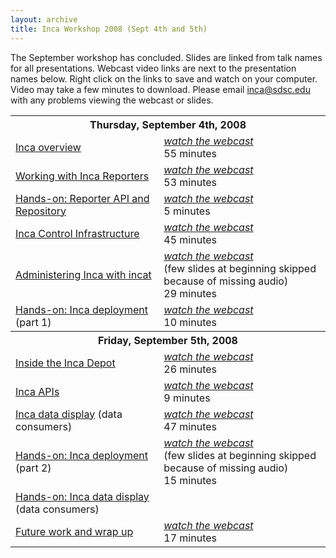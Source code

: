 ```yaml
---
layout: archive
title: Inca Workshop 2008 (Sept 4th and 5th)
---
```


<p>The September workshop has concluded. Slides are linked from talk names for all presentations. Webcast video links are next to the presentation names below. Right click on the links to save and watch on your computer. Video may take a few minutes to download. Please email <a href="mailto:inca@sdsc.edu">inca@sdsc.edu</a> with any problems viewing the webcast or slides.</p>
<table>
	<tbody>
		<tr>
			<th colspan="2">Thursday, September 4th, 2008</th>
		</tr>
		<tr>
			<td><a href="slides/overview.ppt">Inca overview</a></td>
			<td><a href="video/overview.mp4"><em>watch the webcast</em></a><br />
				55 minutes</td>
		</tr>
		<tr>
			<td><a href="slides/incaReporters.ppt">Working with Inca Reporters</a></td>
			<td><a href="video/incaReporters.mp4"><em>watch the webcast</em></a><br />
				53 minutes</td>
		</tr>
		<tr>
			<td><a href="slides/reporterTutorial.doc">Hands-on: Reporter API and Repository</a></td>
			<td><a href="video/reporterTutorial.mp4"><em>watch the webcast</em></a><br />
				5 minutes</td>
		</tr>
		<tr>
			<td><a href="slides/control.ppt">Inca Control Infrastructure</a></td>
			<td><a href="video/control.mp4"><em>watch the webcast</em></a><br />
				45 minutes</td>
		</tr>
		<tr>
			<td><a href="slides/incat.ppt">Administering Inca with incat</a></td>
			<td><a href="video/incat.mp4"><em>watch the webcast</em></a><br />
				(few slides at beginning skipped because of missing audio)<br/>
				29 minutes</td>
		</tr>
		<tr>
			<td><a href="slides/deploy1.doc">Hands-on: Inca deployment</a> (part 1)</td>
			<td><a href="video/deploy1.mp4"><em>watch the webcast</em></a><br />
				10 minutes</td>
		</tr>
		<tr>
			<th colspan="2">Friday, September 5th, 2008</th>
		</tr>
		<tr>
			<td><a href="slides/depot.ppt">Inside the Inca Depot</a></td>
			<td><a href="video/depot.mp4"><em>watch the webcast</em></a><br />
				26 minutes</td>
		</tr>
		<tr>
			<td><a href="slides/apis.ppt">Inca APIs</a></td>
			<td><a href="video/apis.mp4"><em>watch the webcast</em></a><br />
				9 minutes</td>
		</tr>
		<tr>
			<td><a href="slides/consumer.ppt">Inca data display</a> (data consumers)</td>
			<td><a href="video/consumer.mp4"><em>watch the webcast</em></a><br />
				47 minutes</td>
		</tr>
		<tr>
			<td><a href="slides/deploy2.doc">Hands-on: Inca deployment</a> (part 2)</td>
			<td><a href="video/deploy2.mp4"><em>watch the webcast</em></a><br>
				(few slides at beginning skipped because of missing audio)<br />
				15 minutes</td>
		</tr>
		<tr>
			<td><a href="slides/consumerTutorial.doc">Hands-on: Inca data display</a> (data consumers)</td>
			<td>&nbsp;</td>
		</tr>
		<tr>
			<td><a href="slides/futureWork.ppt">Future work and wrap up</a></td>
			<td><a href="video/futureWork.mp4"><em>watch the webcast</em></a><br />
				17 minutes</td>
		</tr>
	</tbody>
</table>
